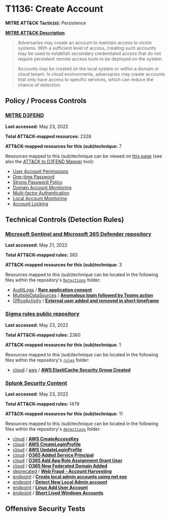 # T1136: Create Account
**MITRE ATT&CK Tactic(s):** Persistence

**[MITRE ATT&CK Description](https://attack.mitre.org/techniques/T1136)**
<blockquote>Adversaries may create an account to maintain access to victim systems. With a sufficient level of access, creating such accounts may be used to establish secondary credentialed access that do not require persistent remote access tools to be deployed on the system.

Accounts may be created on the local system or within a domain or cloud tenant. In cloud environments, adversaries may create accounts that only have access to specific services, which can reduce the chance of detection.</blockquote>

## Policy / Process Controls
### [MITRE D3FEND](https://d3fend.mitre.org/)
**Last accessed:** May 23, 2022

**Total ATT&CK-mapped resources:** 2328

**ATT&CK-mapped resources for this (sub)technique:** 7

Resources mapped to this (sub)technique can be viewed on [this page](https://d3fend.mitre.org/) (see also the [ATT&CK to D3FEND Mapper](https://d3fend.mitre.org/tools/attack-mapper) tool):

* [User Account Permissions](https://d3fend.mitre.org/technique/d3f:UserAccountPermissions)
* [One-time Password](https://d3fend.mitre.org/technique/d3f:One-timePassword)
* [Strong Password Policy](https://d3fend.mitre.org/technique/d3f:StrongPasswordPolicy)
* [Domain Account Monitoring](https://d3fend.mitre.org/technique/d3f:DomainAccountMonitoring)
* [Multi-factor Authentication](https://d3fend.mitre.org/technique/d3f:Multi-factorAuthentication)
* [Local Account Monitoring](https://d3fend.mitre.org/technique/d3f:LocalAccountMonitoring)
* [Account Locking](https://d3fend.mitre.org/technique/d3f:AccountLocking)

## Technical Controls (Detection Rules)
### [Microsoft Sentinel and Microsoft 365 Defender repository](https://github.com/Azure/Azure-Sentinel)
**Last accessed:** May 21, 2022

**Total ATT&CK-mapped rules:** 383

**ATT&CK-mapped resources for this (sub)technique:** 3

Resources mapped to this (sub)technique can be located in the following files within the repository's <code>[Detections](https://github.com/Azure/Azure-Sentinel/tree/master/Detections)</code> folder:

* [AuditLogs](https://github.com/Azure/Azure-Sentinel/tree/master/Detections/AuditLogs/) / **[Rare application consent](https://github.com/Azure/Azure-Sentinel/blob/master/Detections/AuditLogs/RareApplicationConsent.yaml)**
* [MultipleDataSources](https://github.com/Azure/Azure-Sentinel/tree/master/Detections/MultipleDataSources/) / **[Anomalous login followed by Teams action](https://github.com/Azure/Azure-Sentinel/blob/master/Detections/MultipleDataSources/AnomalousIPUsageFollowedByTeamsAction.yaml)**
* [OfficeActivity](https://github.com/Azure/Azure-Sentinel/tree/master/Detections/OfficeActivity/) / **[External user added and removed in short timeframe](https://github.com/Azure/Azure-Sentinel/blob/master/Detections/OfficeActivity/ExternalUserAddedRemovedInTeams.yaml)**

### [Sigma rules public repository](https://github.com/SigmaHQ/sigma)
**Last accessed:** May 23, 2022

**Total ATT&CK-mapped rules:** 2360

**ATT&CK-mapped resources for this (sub)technique:** 1

Resources mapped to this (sub)technique can be located in the following files within the repository's <code>[rules](https://github.com/SigmaHQ/sigma/tree/master/rules)</code> folder:

* [cloud](https://github.com/SigmaHQ/sigma/tree/master/rules/cloud/) / [aws](https://github.com/SigmaHQ/sigma/tree/master/rules/cloud/aws/) / **[AWS ElastiCache Security Group Created](https://github.com/SigmaHQ/sigma/blob/master/rules/cloud/aws/aws_elasticache_security_group_created.yml)**

### [Splunk Security Content](https://github.com/splunk/security_content)
**Last accessed:** May 23, 2022

**Total ATT&CK-mapped rules:** 1479

**ATT&CK-mapped resources for this (sub)technique:** 11

Resources mapped to this (sub)technique can be located in the following files within the repository's <code>[detections](https://github.com/splunk/security_content/tree/develop/detections)</code> folder:

* [cloud](https://github.com/splunk/security_content/tree/develop/detections/cloud/) / **[AWS CreateAccessKey](https://github.com/splunk/security_content/blob/develop/detections/cloud/aws_createaccesskey.yml)**
* [cloud](https://github.com/splunk/security_content/tree/develop/detections/cloud/) / **[AWS CreateLoginProfile](https://github.com/splunk/security_content/blob/develop/detections/cloud/aws_createloginprofile.yml)**
* [cloud](https://github.com/splunk/security_content/tree/develop/detections/cloud/) / **[AWS UpdateLoginProfile](https://github.com/splunk/security_content/blob/develop/detections/cloud/aws_updateloginprofile.yml)**
* [cloud](https://github.com/splunk/security_content/tree/develop/detections/cloud/) / **[O365 Added Service Principal](https://github.com/splunk/security_content/blob/develop/detections/cloud/o365_added_service_principal.yml)**
* [cloud](https://github.com/splunk/security_content/tree/develop/detections/cloud/) / **[O365 Add App Role Assignment Grant User](https://github.com/splunk/security_content/blob/develop/detections/cloud/o365_add_app_role_assignment_grant_user.yml)**
* [cloud](https://github.com/splunk/security_content/tree/develop/detections/cloud/) / **[O365 New Federated Domain Added](https://github.com/splunk/security_content/blob/develop/detections/cloud/o365_new_federated_domain_added.yml)**
* [deprecated](https://github.com/splunk/security_content/tree/develop/detections/deprecated/) / **[Web Fraud - Account Harvesting](https://github.com/splunk/security_content/blob/develop/detections/deprecated/web_fraud___account_harvesting.yml)**
* [endpoint](https://github.com/splunk/security_content/tree/develop/detections/endpoint/) / **[Create local admin accounts using net exe](https://github.com/splunk/security_content/blob/develop/detections/endpoint/create_local_admin_accounts_using_net_exe.yml)**
* [endpoint](https://github.com/splunk/security_content/tree/develop/detections/endpoint/) / **[Detect New Local Admin account](https://github.com/splunk/security_content/blob/develop/detections/endpoint/detect_new_local_admin_account.yml)**
* [endpoint](https://github.com/splunk/security_content/tree/develop/detections/endpoint/) / **[Linux Add User Account](https://github.com/splunk/security_content/blob/develop/detections/endpoint/linux_add_user_account.yml)**
* [endpoint](https://github.com/splunk/security_content/tree/develop/detections/endpoint/) / **[Short Lived Windows Accounts](https://github.com/splunk/security_content/blob/develop/detections/endpoint/short_lived_windows_accounts.yml)**


## Offensive Security Tests
